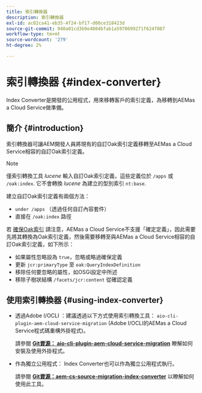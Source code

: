 ```yaml
---
title: 索引轉換器
description: 索引轉換器
exl-id: ac02ca41-eb35-4f24-bf17-d00ce318423d
source-git-commit: 940a01cd3b9e4804bfab1a5970699271f624f087
workflow-type: tm+mt
source-wordcount: '279'
ht-degree: 2%

---
```


# 索引轉換器 {#index-converter}

Index Converter是開發的公用程式，用來移轉客戶的索引定義，為移轉到AEMas a Cloud Service做準備。

## 簡介 {#introduction}

索引轉換器可讓AEM開發人員將現有的自訂Oak索引定義移轉至AEMas a Cloud Service相容的自訂Oak索引定義。

>[!NOTE]
>僅索引轉換工具 *lucene* 輸入自訂Oak索引定義，這些定義位於 `/apps` 或 `/oak:index`. 它不會轉換 *lucene* 為建立的型別索引 `nt:base`.

建立自訂Oak索引定義有兩個方法：

* `under /apps` （透過任何自訂內容套件）
* 直接在 `/oak:index` 路徑

若 [確保Oak索引](https://adobe-consulting-services.github.io/acs-aem-commons/features/ensure-oak-index/index.html) 請注意，AEMas a Cloud Service不支援「確定定義」，因此需要先將其轉換為Oak索引定義，然後需要移轉至與AEMas a Cloud Service相容的自訂Oak索引定義，如下所示：

* 如果屬性忽略設為 `true`，忽略或略過確保定義
* 更新 `jcr:primaryType` 至 `oak:QueryIndexDefinition`
* 移除任何要忽略的屬性，如OSGi設定中所述
* 移除子樹狀結構 `/facets/jcr:content` 從確認定義

## 使用索引轉換器 {#using-index-converter}

* 透過Adobe I/OCLI ：建議透過以下方式使用索引轉換工具： `aio-cli-plugin-aem-cloud-service-migration` (Adobe I/OCLI的AEMas a Cloud Service程式碼重構外掛程式)。

   請參閱 **[Git資源： aio-cli-plugin-aem-cloud-service-migration](https://github.com/adobe/aio-cli-plugin-aem-cloud-service-migration#introduction)** 瞭解如何安裝及使用外掛程式。

* 作為獨立公用程式： Index Converter也可以作為獨立公用程式執行。

   請參閱 **[Git資源：aem-cs-source-migration-index-converter](https://github.com/adobe/aem-cloud-service-source-migration/tree/master/packages/index-converter)** 以瞭解如何使用此工具。
